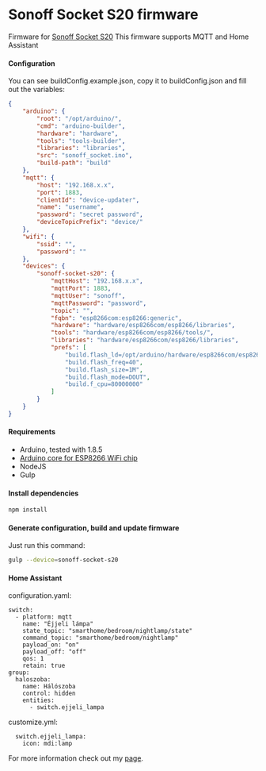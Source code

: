 # Sonoff Socket S20 firmware

Firmware for [Sonoff Socket S20](https://www.banggood.com/SONOFF-S20-10A-2200W-Wifi-Wireless-Remote-Control-Socket-Smart-Timer-Plug-Smart-Home-Power-Socket-Support-Alexa-p-1142285.html?p=5O07141883558201507E)
This firmware supports MQTT and Home Assistant

#### Configuration

You can see buildConfig.example.json, copy it to buildConfig.json and fill out the variables:
```json
{
	"arduino": {
		"root": "/opt/arduino/",
		"cmd": "arduino-builder",
		"hardware": "hardware",
		"tools": "tools-builder",
		"libraries": "libraries",
		"src": "sonoff_socket.ino",
		"build-path": "build"
	},
	"mqtt": {
		"host": "192.168.x.x",
		"port": 1883,
		"clientId": "device-updater",
		"name": "username",
		"password": "secret password",
		"deviceTopicPrefix": "device/"
	},
	"wifi": {
		"ssid": "",
		"password": ""
	},
	"devices": {
		"sonoff-socket-s20": {
			"mqttHost": "192.168.x.x",
			"mqttPort": 1883,
			"mqttUser": "sonoff",
			"mqttPassword": "password",
			"topic": "",
			"fqbn": "esp8266com:esp8266:generic",
			"hardware": "hardware/esp8266com/esp8266/libraries",
			"tools": "hardware/esp8266com/esp8266/tools/",
			"libraries": "hardware/esp8266com/esp8266/libraries",
			"prefs": [
				"build.flash_ld=/opt/arduino/hardware/esp8266com/esp8266/tools/sdk/ld/eagle.flash.1m64.ld",
				"build.flash_freq=40",
				"build.flash_size=1M",
				"build.flash_mode=DOUT",
				"build.f_cpu=80000000"
			]
		}
	}
}

```
#### Requirements

- Arduino, tested with 1.8.5
- [Arduino core for ESP8266 WiFi chip](https://github.com/esp8266/Arduino)
- NodeJS
- Gulp

#### Install dependencies

```bash
npm install
```

#### Generate configuration, build and update firmware

Just run this command:
```bash
gulp --device=sonoff-socket-s20
```

#### Home Assistant

configuration.yaml:
```
switch:
  - platform: mqtt
    name: "Éjjeli lámpa"
    state_topic: "smarthome/bedroom/nightlamp/state"
    command_topic: "smarthome/bedroom/nightlamp"
    payload_on: "on"
    payload_off: "off"
    qos: 1
    retain: true
group:
  haloszoba:
    name: Hálószoba
    control: hidden
    entities:
      - switch.ejjeli_lampa
```
customize.yml:
```
  switch.ejjeli_lampa:
    icon: mdi:lamp
```



For more information check out my [page](https://gyengus.hu/2017/10/sonoff-smart-socket-es-home-assistant/).
